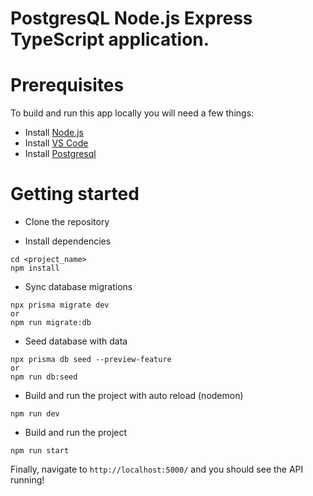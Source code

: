 # PostgresQL Node.js Express TypeScript application.

# Prerequisites

To build and run this app locally you will need a few things:

- Install [Node.js](https://nodejs.org/en/)
- Install [VS Code](https://code.visualstudio.com/)
- Install [Postgresql](https://www.postgresql.org/download/)

# Getting started

- Clone the repository

- Install dependencies

```
cd <project_name>
npm install
```

- Sync database migrations

```
npx prisma migrate dev
or
npm run migrate:db
```

- Seed database with data

```
npx prisma db seed --preview-feature
or
npm run db:seed
```

- Build and run the project with auto reload (nodemon)

```
npm run dev
```

- Build and run the project

```
npm run start
```

Finally, navigate to `http://localhost:5000/` and you should see the API running!
